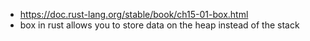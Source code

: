 - https://doc.rust-lang.org/stable/book/ch15-01-box.html
- box in rust allows you to store data on the heap instead of the stack